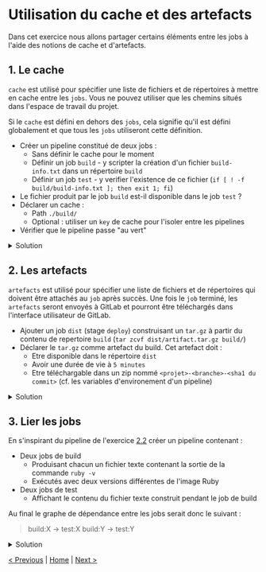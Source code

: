 # Utilisation du cache et des artefacts

Dans cet exercice nous allons partager certains éléments entre les jobs à l'aide des notions de cache et d'artefacts. 

## 1. Le cache

`cache` est utilisé pour spécifier une liste de fichiers et de répertoires à mettre en cache entre les `jobs`. 
Vous ne pouvez utiliser que les chemins situés dans l'espace de travail du projet.

Si le `cache` est défini en dehors des `jobs`, cela signifie qu'il est défini globalement et que tous les `jobs` utiliseront cette définition.

* Créer un pipeline constitué de deux jobs :
    * Sans définir le cache pour le moment
    * Définir un job `build` - y scripter la création d'un fichier `build-info.txt` dans un répertoire `build`
    * Définir un job `test` - y verifier l'existence de ce fichier (`if [ ! -f build/build-info.txt ]; then exit 1; fi`)
* Le fichier produit par le job `build` est-il disponible dans le job `test` ?
* Déclarer un cache :
    * Path `./build/`
    * Optional : utiliser un `key` de cache pour l'isoler entre les pipelines
* Vérifier que le pipeline passe "au vert"

<details>
<summary>Solution</summary>
<p>

```yaml
cache:
  key: "$CI_COMMIT_REF_SLUG"
  paths:
    - ./build/

build:
  stage: build
  before_script:
    - rm -rf ./build
    - mkdir ./build
  script:
    - echo "test" > build/build-info.txt

test:
  stage: test
  script:
    - if [ ! -f build/build-info.txt ]; then exit 1; fi
```

</p>
</details>

## 2. Les artefacts

`artefacts` est utilisé pour spécifier une liste de fichiers et de répertoires qui doivent être attachés au `job` après succès.
Une fois le `job` terminé, les `artefacts` seront envoyés à GitLab et pourront être téléchargés dans l'interface utilisateur de GitLab.

* Ajouter un job `dist` (stage `deploy`) construisant un `tar.gz` à partir du contenu de repertoire `build` (`tar zcvf dist/artifact.tar.gz build/`)
* Déclarer le `tar.gz` comme artefact du build. Cet artefact doit :
    * Etre disponible dans le répertoire `dist`
    * Avoir une durée de vie à `5 minutes`
    * Etre téléchargable dans un zip nommé `<projet>-<branche>-<sha1 du commit>` (cf. les variables d'environement d'un pipeline)

<details>
<summary>Solution</summary>
<p>

```yaml
cache:
  key: "$CI_COMMIT_REF_SLUG"
  paths:
    - ./build

stages:
  - build
  - test
  - deploy

build:
  stage: build
  before_script:
    - rm -rf ./build
    - mkdir ./build
  script:
    - echo "test" > ./build/build-info.txt

test:
  stage: test
  script:
    - if [ ! -f ./build/build-info.txt ]; then exit 1; fi

dist:
  stage: deploy
  before_script:
    - rm -rf ./dist
    - mkdir ./dist
  script:
    - tar zcvf ./dist/artifact.tar.gz ./build 
  artifacts:
    name: "$CI_PROJECT_NAME-$CI_COMMIT_REF_NAME-$CI_COMMIT_SHORT_SHA"
    paths:
      - dist/
    expire_in: 5 mins
```

<p>
<img src="artefact.png" height="200">
</p> 

</p>
</details>

## 3. Lier les jobs

En s'inspirant du pipeline de l'exercice [2.2](../exercice_2) créer un pipeline contenant :
* Deux jobs de build
    * Produisant chacun un fichier texte contenant la sortie de la commande `ruby -v`
    * Exécutés avec deux versions différentes de l'image Ruby 
* Deux jobs de test
    * Affichant le contenu du fichier texte construit pendant le job de build

Au final le graphe de dépendance entre les jobs serait donc le suivant : 

>build:X -> test:X
>build:Y -> test:Y

<details>
<summary>Solution</summary>
<p>

```yaml
stages:
  - build
  - test

build:2.6:
  stage: build
  image: ruby:2.6-alpine
  script:
    - ruby -v > build_2.6.txt
  artifacts:
    paths:
      - build_2.6.txt
    expire_in: 1 min

build:2.5:
  stage: build
  image: ruby:2.5-alpine
  script:
    - ruby -v > build_2.5.txt
  artifacts:
      paths:
        - build_2.5.txt
      expire_in: 1 min

test:2.6:
  stage: test
  image: ruby:2.6-alpine
  script:
    - cat build_2.6.txt
  dependencies:
    - build:2.6

test:2.5:
  stage: test
  image: ruby:2.5-alpine
  script:
    - cat build_2.5.txt
  dependencies:
    - build:2.5
```

<p>
<img src="link_jobs.png" height="200">
</p> 

</p>
</details>

    
[< Previous](../exercice_2) | [Home](..) | [Next >](../exercice_4)